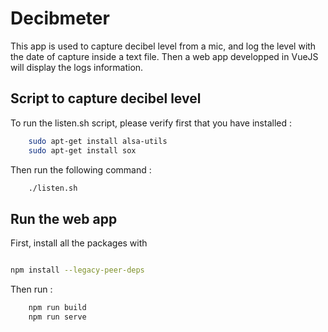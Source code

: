 # Decibmeter

This app is used to capture decibel level from a mic, and log the level with the date of capture inside a text file.
Then a web app developped in VueJS will display the logs information.


## Script to capture decibel level

To run the listen.sh script, please verify first that you have installed :

```bash
    sudo apt-get install alsa-utils
    sudo apt-get install sox
```

Then run the following command :

```bash
    ./listen.sh
```

## Run the web app

First, install all the packages with

```bash

npm install --legacy-peer-deps

```

Then run :

```bash
    npm run build
    npm run serve
```